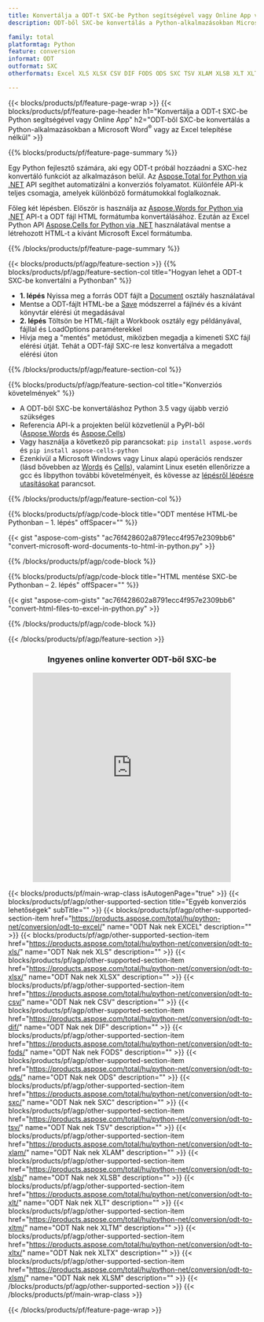 ```yaml
---
title: Konvertálja a ODT-t SXC-be Python segítségével vagy Online App vagy ingyenes online konverterrel
description: ODT-ből SXC-be konvertálás a Python-alkalmazásokban Microsoft Word vagy Excel használata nélkül vagy online. A kód integrálása előtt gyorsan tesztelje az ingyenes CSV-POT online konvertert. 

family: total
platformtag: Python
feature: conversion
informat: ODT
outformat: SXC
otherformats: Excel XLS XLSX CSV DIF FODS ODS SXC TSV XLAM XLSB XLT XLTM XLSM XLTX

---
```

{{< blocks/products/pf/feature-page-wrap >}}
{{< blocks/products/pf/feature-page-header h1="Konvertálja a ODT-t SXC-be Python segítségével vagy Online App" h2="ODT-ből SXC-be konvertálás a Python-alkalmazásokban a Microsoft Word<sup>&reg;</sup> vagy az Excel telepítése nélkül" >}}

{{% blocks/products/pf/feature-page-summary %}}

Egy Python fejlesztő számára, aki egy ODT-t próbál hozzáadni a SXC-hez konvertáló funkciót az alkalmazáson belül. Az [Aspose.Total for Python via .NET](https://products.aspose.com/total/python-net/) API segíthet automatizálni a konverziós folyamatot. Különféle API-k teljes csomagja, amelyek különböző formátumokkal foglalkoznak.

Főleg két lépésben. Először is használja az [Aspose.Words for Python via .NET](https://products.aspose.com/words/python-net/) API-t a ODT fájl HTML formátumba konvertálásához. Ezután az Excel Python API [Aspose.Cells for Python via .NET](https://products.aspose.com/cells/python-net/) használatával mentse a létrehozott HTML-t a kívánt Microsoft Excel formátumba. 

{{% /blocks/products/pf/feature-page-summary %}}

{{< blocks/products/pf/agp/feature-section >}}
{{% blocks/products/pf/agp/feature-section-col title="Hogyan lehet a ODT-t SXC-be konvertálni a Pythonban" %}}
- **1. lépés** Nyissa meg a forrás ODT fájlt a [Document](https://reference.aspose.com/words/python-net/aspose.words/document/) osztály használatával
- Mentse a ODT-fájlt HTML-be a [Save](https://reference.aspose.com/words/python-net/aspose.words/document/save/) módszerrel a fájlnév és a kívánt könyvtár elérési út megadásával
-  **2. lépés** Töltsön be HTML-fájlt a Workbook osztály egy példányával, fájllal és LoadOptions paraméterekkel
-  Hívja meg a "mentés" metódust, miközben megadja a kimeneti SXC fájl elérési útját. Tehát a ODT-fájl SXC-re lesz konvertálva a megadott elérési úton

{{% /blocks/products/pf/agp/feature-section-col %}}

{{% blocks/products/pf/agp/feature-section-col title="Konverziós követelmények" %}}

- A ODT-ből SXC-be konvertáláshoz Python 3.5 vagy újabb verzió szükséges
- Referencia API-k a projekten belül közvetlenül a PyPI-ből ([Aspose.Words](https://pypi.org/project/aspose-words/) és [Aspose.Cells](https://pypi.org/project/aspose-cells-python/))
-  Vagy használja a következő pip parancsokat: ```pip install aspose.words``` és ```pip install aspose-cells-python``` 
-  Ezenkívül a Microsoft Windows vagy Linux alapú operációs rendszer (lásd bővebben az [Words](https://docs.aspose.com/words/python-net/system-requirements/) és [Cells](https://docs.aspose.com/cells/python-net/getting-started/#installation)), valamint Linux esetén ellenőrizze a gcc és libpython további követelményeit, és kövesse az [lépésről lépésre utasításokat](https://docs.aspose.com/words/python-net/installation/) parancsot.
 

{{% /blocks/products/pf/agp/feature-section-col %}}

{{% blocks/products/pf/agp/code-block title="ODT mentése HTML-be Pythonban – 1. lépés" offSpacer="" %}}

{{< gist "aspose-com-gists" "ac76f428602a8791ecc4f957e2309bb6" "convert-microsoft-word-documents-to-html-in-python.py" >}}

{{% /blocks/products/pf/agp/code-block %}}

{{% blocks/products/pf/agp/code-block title="HTML mentése SXC-be Pythonban – 2. lépés" offSpacer="" %}}

{{< gist "aspose-com-gists" "ac76f428602a8791ecc4f957e2309bb6" "convert-html-files-to-excel-in-python.py" >}}

{{% /blocks/products/pf/agp/code-block %}}

{{< /blocks/products/pf/agp/feature-section >}}
<div class="container-fluid agp-content bg-white aboutfile box-1 vh100 section nopbtm">
<div class=container>
<div class=row>
<div class="demobox tc col-md-12 padding-0" align="center">

<h3>Ingyenes online konverter ODT-ből SXC-be</h3>

<iframe style="border: none; height: 426px;" scrolling="no" src="https://total-conversion-app-65z5r2lp.qa.k8s.dynabic.com/?to=sxc&from=odt" id="child-iframe" width="80%"></iframe>

</div></div>
</div></div>

{{< blocks/products/pf/main-wrap-class isAutogenPage="true" >}}
{{< blocks/products/pf/agp/other-supported-section title="Egyéb konverziós lehetőségek" subTitle="" >}}
{{< blocks/products/pf/agp/other-supported-section-item href="https://products.aspose.com/total/hu/python-net/conversion/odt-to-excel/" name="ODT Nak nek EXCEL" description="" >}}
{{< blocks/products/pf/agp/other-supported-section-item href="https://products.aspose.com/total/hu/python-net/conversion/odt-to-xls/" name="ODT Nak nek XLS" description="" >}}
{{< blocks/products/pf/agp/other-supported-section-item href="https://products.aspose.com/total/hu/python-net/conversion/odt-to-xlsx/" name="ODT Nak nek XLSX" description="" >}}
{{< blocks/products/pf/agp/other-supported-section-item href="https://products.aspose.com/total/hu/python-net/conversion/odt-to-csv/" name="ODT Nak nek CSV" description="" >}}
{{< blocks/products/pf/agp/other-supported-section-item href="https://products.aspose.com/total/hu/python-net/conversion/odt-to-dif/" name="ODT Nak nek DIF" description="" >}}
{{< blocks/products/pf/agp/other-supported-section-item href="https://products.aspose.com/total/hu/python-net/conversion/odt-to-fods/" name="ODT Nak nek FODS" description="" >}}
{{< blocks/products/pf/agp/other-supported-section-item href="https://products.aspose.com/total/hu/python-net/conversion/odt-to-ods/" name="ODT Nak nek ODS" description="" >}}
{{< blocks/products/pf/agp/other-supported-section-item href="https://products.aspose.com/total/hu/python-net/conversion/odt-to-sxc/" name="ODT Nak nek SXC" description="" >}}
{{< blocks/products/pf/agp/other-supported-section-item href="https://products.aspose.com/total/hu/python-net/conversion/odt-to-tsv/" name="ODT Nak nek TSV" description="" >}}
{{< blocks/products/pf/agp/other-supported-section-item href="https://products.aspose.com/total/hu/python-net/conversion/odt-to-xlam/" name="ODT Nak nek XLAM" description="" >}}
{{< blocks/products/pf/agp/other-supported-section-item href="https://products.aspose.com/total/hu/python-net/conversion/odt-to-xlsb/" name="ODT Nak nek XLSB" description="" >}}
{{< blocks/products/pf/agp/other-supported-section-item href="https://products.aspose.com/total/hu/python-net/conversion/odt-to-xlt/" name="ODT Nak nek XLT" description="" >}}
{{< blocks/products/pf/agp/other-supported-section-item href="https://products.aspose.com/total/hu/python-net/conversion/odt-to-xltm/" name="ODT Nak nek XLTM" description="" >}}
{{< blocks/products/pf/agp/other-supported-section-item href="https://products.aspose.com/total/hu/python-net/conversion/odt-to-xltx/" name="ODT Nak nek XLTX" description="" >}}
{{< blocks/products/pf/agp/other-supported-section-item href="https://products.aspose.com/total/hu/python-net/conversion/odt-to-xlsm/" name="ODT Nak nek XLSM" description="" >}}
{{< /blocks/products/pf/agp/other-supported-section >}}
{{< /blocks/products/pf/main-wrap-class >}}

{{< /blocks/products/pf/feature-page-wrap >}}